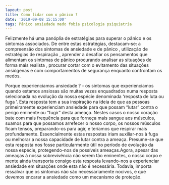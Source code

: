 ```yaml
---
layout: post
title: Como lidar com o pânico ?
date: '2019-09-08 15:15:00'
tags: Pânico ansiedade medo fobia psicologia psiquiatria
---
```


Felizmente há uma panóplia de estratégias para superar o pânico e os sintomas associados.  De entre estas estratégias, destacam-se: a compreensão dos sintomas de ansiedade e de pânico  , utilização de estratégias de respiração  , aprender a desafiar os pensamentos que alimentam os sintomas de pânico procurando analisar as situações de forma mais realista  , procurar cortar com o evitamento das situações ansiógenas e com comportamentos de segurança enquanto confrontam os medos.

Porque experienciamos ansiedade ? - os sintomas que experienciamos quando estamos ansiosas são muitas vezes enquadrados numa resposta selecionada na evolução da nossa espécie denominada ‘resposta de luta ou fuga ’. Esta resposta tem a sua inspiração na ideia de que as pessoas primeiramente experienciam ansiedade para que possam “lutar” contra o perigo eminente ou “fugir” desta ameaça. Nestes casos o nosso coração bate com mais frequência para que forneça mais sangue aos músculos, suamos para que possamos arrefecer o nosso corpo, os nossos músculos ficam tensos, preparando-os para agir, e teríamos que respirar mais profundamente. Essencialmente estas respostas iriam auxiliar-nos à fuga ou melhorar a nossa capacidade de lutar contra a ameaça. Presume-se que esta resposta nos fosse particularmente útil no período de evolução da nossa espécie, protegendo-nos de possíveis ameaças.Agora, apesar das ameaças à nossa sobrevivência não serem tão eminentes, o nosso corpo e mente ainda transporta consigo esta resposta levando-nos a experienciar ansiedade em situações onde esta não é necessária. Todavia, importa ressalvar que os sintomas não são necessariamente nocivos, e que devemos encarar a ansiedade como um mecanismo de proteção.